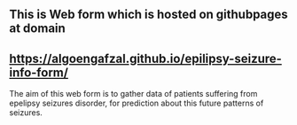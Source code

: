 This is Web form which is hosted on githubpages at domain
------------------------------------------------------------------------------
https://algoengafzal.github.io/epilipsy-seizure-info-form/
------------------------------------------------------------------------------------
The aim of this web form is to gather data of patients suffering from epelipsy  seizures disorder, for prediction about this future patterns of seizures.

